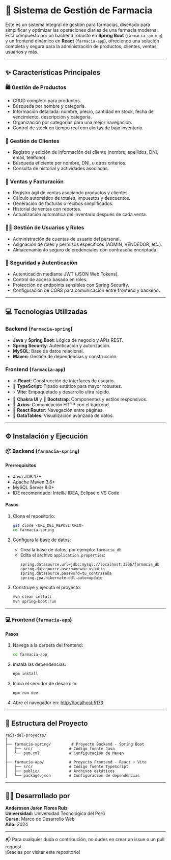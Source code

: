 # 💊 Sistema de Gestión de Farmacia

Este es un sistema integral de gestión para farmacias, diseñado para simplificar y optimizar las operaciones diarias de una farmacia moderna. Está compuesto por un backend robusto en **Spring Boot** (`farmacia-spring`) y un frontend dinámico en **React** (`farmacia-app`), ofreciendo una solución completa y segura para la administración de productos, clientes, ventas, usuarios y más.

---

## ✨ Características Principales

### 🛍️ Gestión de Productos
- CRUD completo para productos.
- Búsqueda por nombre y categoría.
- Información detallada: nombre, precio, cantidad en stock, fecha de vencimiento, descripción y categoría.
- Organización por categorías para una mejor navegación.
- Control de stock en tiempo real con alertas de bajo inventario.

### 👥 Gestión de Clientes
- Registro y edición de información del cliente (nombre, apellidos, DNI, email, teléfono).
- Búsqueda eficiente por nombre, DNI, u otros criterios.
- Consulta de historial y actividades asociadas.

### 🛒 Ventas y Facturación
- Registro ágil de ventas asociando productos y clientes.
- Cálculo automático de totales, impuestos y descuentos.
- Generación de facturas o recibos simplificados.
- Historial de ventas con reportes.
- Actualización automática del inventario después de cada venta.

### 🧑‍💼 Gestión de Usuarios y Roles
- Administración de cuentas de usuario del personal.
- Asignación de roles y permisos específicos (ADMIN, VENDEDOR, etc.).
- Almacenamiento seguro de credenciales con contraseña encriptada.

### 🔐 Seguridad y Autenticación
- Autenticación mediante JWT (JSON Web Tokens).
- Control de acceso basado en roles.
- Protección de endpoints sensibles con Spring Security.
- Configuración de CORS para comunicación entre frontend y backend.

---

## 💻 Tecnologías Utilizadas

### Backend (`farmacia-spring`)
- **Java** y **Spring Boot**: Lógica de negocio y APIs REST.
- **Spring Security**: Autenticación y autorización.
- **MySQL**: Base de datos relacional.
- **Maven**: Gestión de dependencias y construcción.

### Frontend (`farmacia-app`)
- ⚛️ **React**: Construcción de interfaces de usuario.
- 🔷 **TypeScript**: Tipado estático para mayor robustez.
- ⚡ **Vite**: Empaquetado y desarrollo ultra rápido.
- 🎨 **Chakra UI** y 💅 **Bootstrap**: Componentes y estilos responsivos.
- 📡 **Axios**: Comunicación HTTP con el backend.
- 🧭 **React Router**: Navegación entre páginas.
- 📄 **DataTables**: Visualización avanzada de datos.

---

## ⚙️ Instalación y Ejecución

### 📦 Backend (`farmacia-spring`)

#### Prerrequisitos
- Java JDK 17+
- Apache Maven 3.6+
- MySQL Server 8.0+
- IDE recomendado: IntelliJ IDEA, Eclipse o VS Code

#### Pasos
1. Clona el repositorio:
   ```bash
   git clone <URL_DEL_REPOSITORIO>
   cd farmacia-spring
   ```

2. Configura la base de datos:
   - Crea la base de datos, por ejemplo: `farmacia_db`
   - Edita el archivo `application.properties`:
     ```properties
     spring.datasource.url=jdbc:mysql://localhost:3306/farmacia_db
     spring.datasource.username=tu_usuario
     spring.datasource.password=tu_contraseña
     spring.jpa.hibernate.ddl-auto=update
     ```

3. Construye y ejecuta el proyecto:
   ```bash
   mvn clean install
   mvn spring-boot:run
   ```

---

### 💻 Frontend (`farmacia-app`)

#### Pasos
1. Navega a la carpeta del frontend:
   ```bash
   cd farmacia-app
   ```

2. Instala las dependencias:
   ```bash
   npm install
   ```

3. Inicia el servidor de desarrollo:
   ```bash
   npm run dev
   ```

4. Abre el navegador en: [http://localhost:5173](http://localhost:5173)

---

## 📂 Estructura del Proyecto

```
raíz-del-proyecto/
│
├── farmacia-spring/         # Proyecto Backend - Spring Boot
│   ├── src/                # Código fuente Java
│   └── pom.xml             # Configuración de Maven
│
├── farmacia-app/           # Proyecto Frontend - React + Vite
│   ├── src/                # Código fuente TypeScript
│   ├── public/             # Archivos estáticos
│   └── package.json        # Configuración de dependencias
```

---

## 🧑‍💻 Desarrollado por

**Andersson Jaren Flores Ruiz**  
**Universidad:** Universidad Tecnológica del Perú  
**Curso:** Marco de Desarrollo Web  
**Año:** 2024

---

📬 Para cualquier duda o contribución, no dudes en crear un issue o un pull request.  
¡Gracias por visitar este repositorio!
